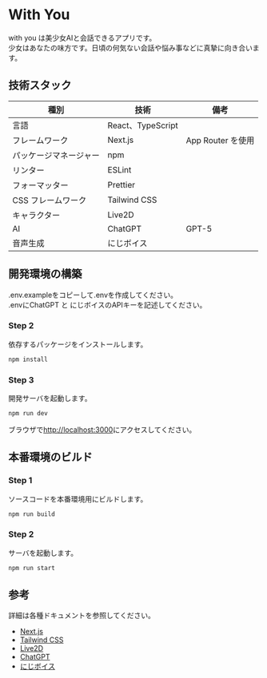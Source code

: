 # With You

with you は美少女AIと会話できるアプリです。  
少女はあなたの味方です。日頃の何気ない会話や悩み事などに真摯に向き合います。

## 技術スタック

| 種別                   | 技術              | 備考              |
| ---------------------- | ----------------- | ----------------- |
| 言語                   | React、TypeScript |                   |
| フレームワーク         | Next.js           | App Router を使用 |
| パッケージマネージャー | npm               |                   |
| リンター               | ESLint            |                   |
| フォーマッター         | Prettier          | 　                |
| CSS フレームワーク     | Tailwind CSS      |                   |
| キャラクター           | Live2D            |                   |
| AI                     | ChatGPT           | GPT-5             |
| 音声生成               | にじボイス        |                   |

## 開発環境の構築

.env.exampleをコピーして.envを作成してください。  
.envにChatGPT と にじボイスのAPIキーを記述してください。

### Step 2

依存するパッケージをインストールします。

```bash
npm install
```

### Step 3

開発サーバを起動します。

```bash
npm run dev
```

ブラウザで[http://localhost:3000](http://localhost:3000)にアクセスしてください。

## 本番環境のビルド

### Step 1

ソースコードを本番環境用にビルドします。

```bash
npm run build
```

### Step 2

サーバを起動します。

```bash
npm run start
```

## 参考

詳細は各種ドキュメントを参照してください。

- [Next.js](https://nextjs.org/docs)
- [Tailwind CSS](https://tailwindcss.com/docs)
- [Live2D](https://www.live2d.com/)
- [ChatGPT](https://openai.com/ja-JP/index/openai-api/)
- [にじボイス](https://nijivoice.com/)
